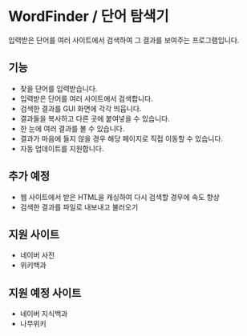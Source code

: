 # WordFinder / 단어 탐색기

입력받은 단어를 여러 사이트에서 검색하여 그 결과를 보여주는 프로그램입니다. 

## 기능

- 찾을 단어를 입력받습니다. 
- 입력받은 단어를 여러 사이트에서 검색합니다. 
- 검색한 결과를 GUI 화면에 각각 띄웁니다. 
- 결과들을 복사하고 다른 곳에 붙여넣을 수 있습니다. 
- 한 눈에 여러 결과를 볼 수 있습니다. 
- 결과가 마음에 들지 않을 경우 해당 페이지로 직접 이동할 수 있습니다. 
- 자동 업데이트를 지원합니다. 

## 추가 예정

- 웹 사이트에서 받은 HTML을 캐싱하여 다시 검색할 경우에 속도 향상
- 검색한 결과를 파일로 내보내고 불러오기

## 지원 사이트

- 네이버 사전
- 위키백과

## 지원 예정 사이트

- 네이버 지식백과
- 나무위키
